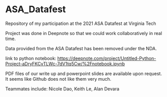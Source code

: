 # ASA_Datafest
Repository of my participation at the 2021 ASA Datafest at Virginia Tech

Project was done in Deepnote so that we could work collaboratively in real time.

Data provided from the ASA Datafest has been removed under the NDA.

link to python notebook: https://deepnote.com/project/Untitled-Python-Project-aDryFKCvTLWc-7dV1tq5Cw/%2Fnotebook.ipynb

PDF files of our write up and powerpoint slides are available upon request. It seems like Github does not like them very much.

Teammates include: Nicole Dao, Keith Le, Alan Devara
